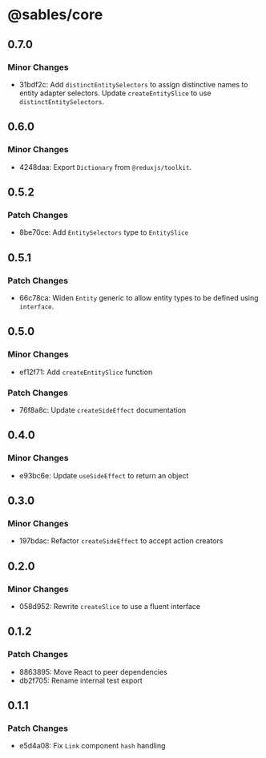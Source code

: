 # @sables/core

## 0.7.0

### Minor Changes

- 31bdf2c: Add `distinctEntitySelectors` to assign distinctive names to entity adapter selectors. Update `createEntitySlice` to use `distinctEntitySelectors`.

## 0.6.0

### Minor Changes

- 4248daa: Export `Dictionary` from `@reduxjs/toolkit`.

## 0.5.2

### Patch Changes

- 8be70ce: Add `EntitySelectors` type to `EntitySlice`

## 0.5.1

### Patch Changes

- 66c78ca: Widen `Entity` generic to allow entity types to be defined using `interface`.

## 0.5.0

### Minor Changes

- ef12f71: Add `createEntitySlice` function

### Patch Changes

- 76f8a8c: Update `createSideEffect` documentation

## 0.4.0

### Minor Changes

- e93bc6e: Update `useSideEffect` to return an object

## 0.3.0

### Minor Changes

- 197bdac: Refactor `createSideEffect` to accept action creators

## 0.2.0

### Minor Changes

- 058d952: Rewrite `createSlice` to use a fluent interface

## 0.1.2

### Patch Changes

- 8863895: Move React to peer dependencies
- db2f705: Rename internal test export

## 0.1.1

### Patch Changes

- e5d4a08: Fix `Link` component `hash` handling
